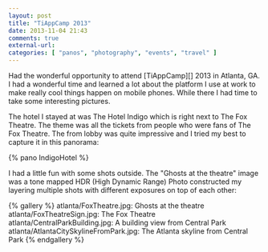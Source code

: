 ```yaml
---
layout: post
title: "TiAppCamp 2013"
date: 2013-11-04 21:43
comments: true
external-url: 
categories: [ "panos", "photography", "events", "travel" ]
---
```

Had the wonderful opportunity to attend [TiAppCamp][] 2013 in Atlanta, GA. I
had a wonderful time and learned a lot about the platform I use at work to make
really cool things happen on mobile phones. While there I had time to take some
interesting pictures.

The hotel I stayed at was The Hotel Indigo which is right next to The Fox
Theatre. The theme was all the tickets from people who were fans of The Fox
Theatre. The from lobby was quite impressive and I tried my best to capture it
in this panorama:

{% pano IndigoHotel %}

I had a little fun with some shots outside. The "Ghosts at the theatre" image
was a tone mapped HDR (High Dynamic Range) Photo constructed my layering
multiple shots with different exposures on top of each other:

{% gallery %}
atlanta/FoxTheatre.jpg: Ghosts at the theatre
atlanta/FoxTheatreSign.jpg: The Fox Theatre
atlanta/CentralParkBuilding.jpg: A building view from Central Park
atlanta/AtlantaCitySkylineFromPark.jpg: The Atlanta skyline from Central Park
{% endgallery %}
